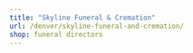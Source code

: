 ```yaml
---
title: "Skyline Funeral & Cremation"
url: /denver/skyline-funeral-and-cremation/
shop: funeral directors
---
```

